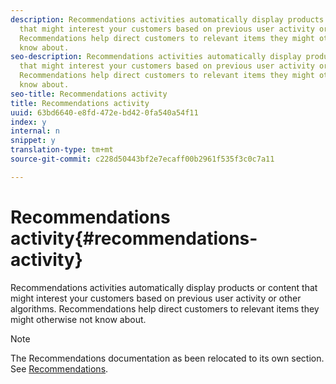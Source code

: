 ```yaml
---
description: Recommendations activities automatically display products or content
  that might interest your customers based on previous user activity or other algorithms.
  Recommendations help direct customers to relevant items they might otherwise not
  know about.
seo-description: Recommendations activities automatically display products or content
  that might interest your customers based on previous user activity or other algorithms.
  Recommendations help direct customers to relevant items they might otherwise not
  know about.
seo-title: Recommendations activity
title: Recommendations activity
uuid: 63bd6640-e8fd-472e-bd42-0fa540a54f11
index: y
internal: n
snippet: y
translation-type: tm+mt
source-git-commit: c228d50443bf2e7ecaff00b2961f535f3c0c7a11

---
```



# Recommendations activity{#recommendations-activity}

Recommendations activities automatically display products or content that might interest your customers based on previous user activity or other algorithms. Recommendations help direct customers to relevant items they might otherwise not know about.

>[!NOTE]
>
>The Recommendations documentation as been relocated to its own section. See [Recommendations](../c-recommendations/c-recommendations.md#concept_7556C8A4543942F2A77B13A29339C0C0).

